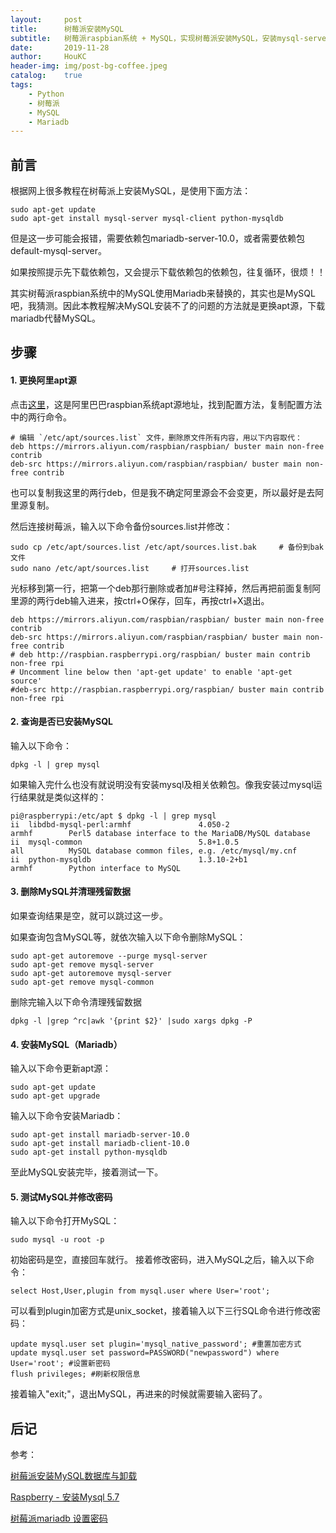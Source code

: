 ```yaml
---
layout:     post
title:      树莓派安装MySQL
subtitle:   树莓派raspbian系统 + MySQL，实现树莓派安装MySQL，安装mysql-server失败时推荐使用本方法。
date:       2019-11-28
author:     HouKC
header-img: img/post-bg-coffee.jpeg
catalog:    true
tags:
    - Python
    - 树莓派
    - MySQL
    - Mariadb
---
```


## 前言
根据网上很多教程在树莓派上安装MySQL，是使用下面方法：
```
sudo apt-get update
sudo apt-get install mysql-server mysql-client python-mysqldb
```
但是这一步可能会报错，需要依赖包mariadb-server-10.0，或者需要依赖包default-mysql-server。

如果按照提示先下载依赖包，又会提示下载依赖包的依赖包，往复循环，很烦！！

其实树莓派raspbian系统中的MySQL使用Mariadb来替换的，其实也是MySQL吧，我猜测。因此本教程解决MySQL安装不了的问题的方法就是更换apt源，下载mariadb代替MySQL。
## 步骤
#### 1. 更换阿里apt源
点击[这里](https://developer.aliyun.com/mirror/raspbian?spm=a2c6h.13651102.0.0.53322f70efgAd3)，这是阿里巴巴raspbian系统apt源地址，找到配置方法，复制配置方法中的两行命令。
```
# 编辑 `/etc/apt/sources.list` 文件，删除原文件所有内容，用以下内容取代：
deb https://mirrors.aliyun.com/raspbian/raspbian/ buster main non-free contrib
deb-src https://mirrors.aliyun.com/raspbian/raspbian/ buster main non-free contrib
```
也可以复制我这里的两行deb，但是我不确定阿里源会不会变更，所以最好是去阿里源复制。

然后连接树莓派，输入以下命令备份sources.list并修改：
```
sudo cp /etc/apt/sources.list /etc/apt/sources.list.bak     # 备份到bak文件
sudo nano /etc/apt/sources.list     # 打开sources.list
```
光标移到第一行，把第一个deb那行删除或者加#号注释掉，然后再把前面复制阿里源的两行deb输入进来，按ctrl+O保存，回车，再按ctrl+X退出。
```
deb https://mirrors.aliyun.com/raspbian/raspbian/ buster main non-free contrib
deb-src https://mirrors.aliyun.com/raspbian/raspbian/ buster main non-free contrib
# deb http://raspbian.raspberrypi.org/raspbian/ buster main contrib non-free rpi
# Uncomment line below then 'apt-get update' to enable 'apt-get source'
#deb-src http://raspbian.raspberrypi.org/raspbian/ buster main contrib non-free rpi
```

#### 2. 查询是否已安装MySQL
输入以下命令：
```
dpkg -l | grep mysql
```
如果输入完什么也没有就说明没有安装mysql及相关依赖包。像我安装过mysql运行结果就是类似这样的：
```
pi@raspberrypi:/etc/apt $ dpkg -l | grep mysql
ii  libdbd-mysql-perl:armhf               4.050-2                             armhf        Perl5 database interface to the MariaDB/MySQL database
ii  mysql-common                          5.8+1.0.5                           all          MySQL database common files, e.g. /etc/mysql/my.cnf
ii  python-mysqldb                        1.3.10-2+b1                         armhf        Python interface to MySQL
```
#### 3. 删除MySQL并清理残留数据
如果查询结果是空，就可以跳过这一步。

如果查询包含MySQL等，就依次输入以下命令删除MySQL：
```
sudo apt-get autoremove --purge mysql-server
sudo apt-get remove mysql-server
sudo apt-get autoremove mysql-server
sudo apt-get remove mysql-common
```
删除完输入以下命令清理残留数据
```
dpkg -l |grep ^rc|awk '{print $2}' |sudo xargs dpkg -P
```

#### 4. 安装MySQL（Mariadb）
输入以下命令更新apt源：
```
sudo apt-get update
sudo apt-get upgrade
```
输入以下命令安装Mariadb：
```
sudo apt-get install mariadb-server-10.0
sudo apt-get install mariadb-client-10.0
sudo apt-get install python-mysqldb
```
至此MySQL安装完毕，接着测试一下。
#### 5. 测试MySQL并修改密码
输入以下命令打开MySQL：
```
sudo mysql -u root -p
```
初始密码是空，直接回车就行。
接着修改密码，进入MySQL之后，输入以下命令：
```mysql-sql
select Host,User,plugin from mysql.user where User='root';
```
可以看到plugin加密方式是unix_socket，接着输入以下三行SQL命令进行修改密码：
```mysql-sql
update mysql.user set plugin='mysql_native_password'; #重置加密方式
update mysql.user set password=PASSWORD("newpassword") where User='root'; #设置新密码
flush privileges; #刷新权限信息
```
接着输入"exit;"，退出MySQL，再进来的时候就需要输入密码了。

## 后记
参考：

[树莓派安装MySQL数据库与卸载](https://blog.csdn.net/u011270542/article/details/80023873)

[Raspberry - 安装Mysql 5.7](https://blog.csdn.net/w6611415/article/details/79641108)

[树莓派mariadb 设置密码](https://www.cnblogs.com/zhaocundang/p/9315724.html)
